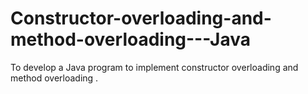 # Constructor-overloading-and-method-overloading---Java
To develop a Java program to implement constructor overloading and method overloading .
